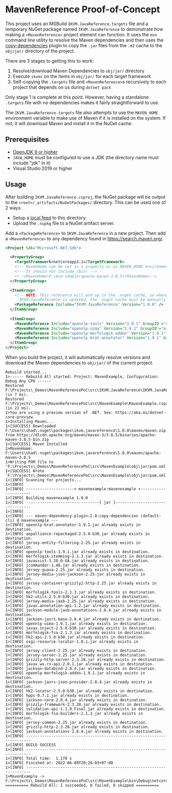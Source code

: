 # MavenReference Proof-of-Concept

This project uses an MSBuild `IKVM.JavaReference.targets` file and a temporary NuGet package named `IKVM.JavaReference` to demonstrate how making a `<MavenReference>` project element can function. It uses the `mvn` command line utility to resolve the Maven dependencies and then uses the [copy-dependencies](https://maven.apache.org/plugins/maven-dependency-plugin/copy-dependencies-mojo.html) plugin to copy the `.jar` files from the `.m2` cache to the `obj/jar/` directory of the project.

There are 3 stages to getting this to work:

1. Resolve/download Maven Dependencies to `obj/jar/` directory
2. Execute `ikvmc` on the items in `obj/jar/` for each target framework
3. Self-copying the `.targets` file and `<MavenReference>`s recursively to each project that depends on us during `dotnet pack`

Only stage 1 is complete at this point. However, having a standalone `.targets` file with no dependencies makes it fairly straightforward to use.

The `IKVM.JavaReference.targets` file also attempts to use the `MAVEN_HOME` environment variable to make use of Maven if it is installed on the system. If not, it will download Maven and install it in the NuGet cache.

## Prerequisites

- [OpenJDK 9 or higher](https://www.oracle.com/java/technologies/downloads/)
- `JAVA_HOME` must be configured to use a JDK (the directory name must include "jdk" in it)
- Visual Studio 2019 or higher

## Usage

After building `IKVM.JavaReference.csproj`, the NuGet package will be output to the `<root>/_artifacts/NuGetPackages/` directory. This can be used one of 2 ways:

- Setup a [local feed](https://docs.microsoft.com/en-us/nuget/hosting-packages/local-feeds) to this directory.
- Upload the `.nupkg` file to a NuGet artifact server.

Add a `<PackageReference>` to `IKVM.JavaReference` in a new project. Then add a `<MavenReference>` to any dependency found in https://search.maven.org/.

```xml
<Project Sdk="Microsoft.NET.Sdk">

  <PropertyGroup>
    <TargetFramework>netcoreapp3.1</TargetFramework>
    <!-- MavenHome can be set as a property or as MAVEN_HOME environment variable. -->
    <!-- It should not include /bin! -->
    <!--<MavenHome>F:\mvn-sample\apache-maven-3.8.5</MavenHome>-->
  </PropertyGroup>

  <ItemGroup>
    <!-- NOTE: This reference will end up in the .nuget cache, so whenever
      IKVM.JavaReference is updated, the .nuget cache must be manually deleted. -->
    <PackageReference Include="IKVM.JavaReference" Version="1.0.0" />
  </ItemGroup>
    
  <ItemGroup>
    <MavenReference Include="opennlp-tools" Version="1.9.1" GroupID ="org.apache.opennlp" />
    <MavenReference Include="opennlp-uima" Version="1.9.1" GroupID ="org.apache.opennlp" />
    <MavenReference Include="opennlp-morfologik-addon" Version="1.9.1" GroupID ="org.apache.opennlp" />
    <MavenReference Include="opennlp-brat-annotator" Version="1.9.1" GroupID ="org.apache.opennlp" />
  </ItemGroup>
</Project>
```

When you build the project, it will automatically resolve versions and download the Maven dependencies to `obj/jar/` of the current project.

```console
Rebuild started...
1>------ Rebuild All started: Project: MavenExample, Configuration: Debug Any CPU ------
Restored F:\Projects\_Demos\MavenReferencePoC\src\IKVM.JavaReference\IKVM.JavaReference.csproj (in 7 ms).
Restored F:\Projects\_Demos\MavenReferencePoC\src\MavenExample\MavenExample.csproj (in 21 ms).
1>You are using a preview version of .NET. See: https://aka.ms/dotnet-core-preview
1>Installing Maven...
1>[SUCCESS] Downloaded F:\Users\shad\.nuget\packages\ikvm.javareference\1.0.0\maven/maven.zip from https://dlcdn.apache.org/maven/maven-3/3.8.5/binaries/apache-maven-3.8.5-bin.zip
1>[SUCCESS] Maven Installed
1>MavenHome: F:\Users\shad\.nuget\packages\ikvm.javareference\1.0.0\maven/apache-maven-3.8.5
1>Writing POM file to 'F:\Projects\_Demos\MavenReferencePoC\src\MavenExample\obj\jar/pom.xml'.
1>[SUCCESS] Wrote 'F:\Projects\_Demos\MavenReferencePoC\src\MavenExample\obj\jar/pom.xml'.
1>[INFO] Scanning for projects...
1>[INFO]
1>[INFO] ---------------------< mavenexample:mavenexample >----------------------
1>[INFO] Building mavenexample 1.0.0
1>[INFO] --------------------------------[ jar ]---------------------------------
1>[INFO]
1>[INFO] --- maven-dependency-plugin:2.8:copy-dependencies (default-cli) @ mavenexample ---
1>[INFO] opennlp-brat-annotator-1.9.1.jar already exists in destination.
1>[INFO] aopalliance-repackaged-2.5.0-b30.jar already exists in destination.
1>[INFO] jersey-entity-filtering-2.25.jar already exists in destination.
1>[INFO] opennlp-tools-1.9.1.jar already exists in destination.
1>[INFO] morfologik-stemming-2.1.3.jar already exists in destination.
1>[INFO] javassist-3.20.0-GA.jar already exists in destination.
1>[INFO] jcommander-1.48.jar already exists in destination.
1>[INFO] jersey-guava-2.25.jar already exists in destination.
1>[INFO] jersey-media-json-jackson-2.25.jar already exists in destination.
1>[INFO] jersey-container-grizzly2-http-2.25.jar already exists in destination.
1>[INFO] morfologik-tools-2.1.3.jar already exists in destination.
1>[INFO] hk2-utils-2.5.0-b30.jar already exists in destination.
1>[INFO] jersey-media-jaxb-2.25.jar already exists in destination.
1>[INFO] javax.annotation-api-1.2.jar already exists in destination.
1>[INFO] jackson-module-jaxb-annotations-2.8.4.jar already exists in destination.
1>[INFO] jackson-jaxrs-base-2.8.4.jar already exists in destination.
1>[INFO] opennlp-uima-1.9.1.jar already exists in destination.
1>[INFO] javax.inject-2.5.0-b30.jar already exists in destination.
1>[INFO] morfologik-fsa-2.1.3.jar already exists in destination.
1>[INFO] hk2-api-2.5.0-b30.jar already exists in destination.
1>[INFO] osgi-resource-locator-1.0.1.jar already exists in destination.
1>[INFO] jersey-client-2.25.jar already exists in destination.
1>[INFO] jersey-server-2.25.jar already exists in destination.
1>[INFO] grizzly-http-server-2.3.28.jar already exists in destination.
1>[INFO] javax.ws.rs-api-2.0.1.jar already exists in destination.
1>[INFO] jackson-databind-2.8.4.jar already exists in destination.
1>[INFO] opennlp-morfologik-addon-1.9.1.jar already exists in destination.
1>[INFO] jackson-jaxrs-json-provider-2.8.4.jar already exists in destination.
1>[INFO] hk2-locator-2.5.0-b30.jar already exists in destination.
1>[INFO] hppc-0.7.1.jar already exists in destination.
1>[INFO] jackson-core-2.8.4.jar already exists in destination.
1>[INFO] grizzly-framework-2.3.28.jar already exists in destination.
1>[INFO] validation-api-1.1.0.Final.jar already exists in destination.
1>[INFO] morfologik-fsa-builders-2.1.3.jar already exists in destination.
1>[INFO] jersey-common-2.25.jar already exists in destination.
1>[INFO] grizzly-http-2.3.28.jar already exists in destination.
1>[INFO] jackson-annotations-2.8.4.jar already exists in destination.
1>[INFO] ------------------------------------------------------------------------
1>[INFO] BUILD SUCCESS
1>[INFO] ------------------------------------------------------------------------
1>[INFO] Total time:  1.178 s
1>[INFO] Finished at: 2022-06-09T20:28:03+07:00
1>[INFO] ------------------------------------------------------------------------
1>MavenExample -> F:\Projects\_Demos\MavenReferencePoC\src\MavenExample\bin\Debug\netcoreapp3.1\MavenExample.dll
========== Rebuild All: 1 succeeded, 0 failed, 0 skipped ==========
```
